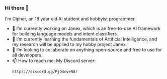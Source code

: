 ### Hi there 👋

I'm Cipher, an 18 year old AI student and hobbyist programmer.

- 🔭 I’m currently working on Janex, which is an free-to-use AI framework for building language models and intent classifiers.
- 🌱 I’m currently learning the fundamentals of Artificial Intelligence, and my research will be applied to my hobby project Janex.
- 👯 I’m looking to collaborate on anything open-source and free to use for all developers.
- 📫 How to reach me:
  My Discord server:
  ```
  https://discord.gg/PjQ4cveNdr
  ```
<!--
**Cipher58/Cipher58** is a ✨ _special_ ✨ repository because its `README.md` (this file) appears on your GitHub profile.

Here are some ideas to get you started:

- 🔭 I’m currently working on ...
- 🌱 I’m currently learning ...
- 👯 I’m looking to collaborate on ...
- 🤔 I’m looking for help with ...
- 💬 Ask me about ...
- 📫 How to reach me: ...
- 😄 Pronouns: ...
- ⚡ Fun fact: ...
-->
